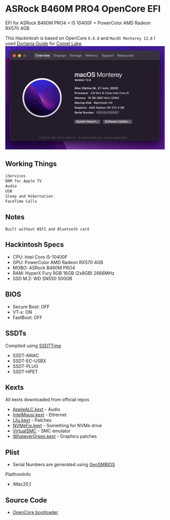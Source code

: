 # ASRock B460M PRO4 OpenCore EFI
EFI for ASRock B460M PRO4 + I5 10400F + PowerColor AMD Radeon RX570 4GB

This Hackintosh is based on OpenCore `0.8.8` and `MacOS Monterey 12.6` I used [Dortania Guide](https://dortania.github.io/OpenCore-Install-Guide/) for [Comet Lake](https://dortania.github.io/OpenCore-Install-Guide/config.plist/comet-lake.html#starting-point).
![](https://raw.githubusercontent.com/mr00k3/asrock-b460m-pro4-oc-efi/main/screenshots/screenshot.jpg)
## Working Things
    iServices
    DRM for Apple TV
    Audio
    USB
    Sleep and Hibernation
    FaceTime Calls

## Notes
    Built without WIFI and Bluetooth card

## Hackintosh Specs
* CPU: Intel Core i5-10400F
* GPU: PowerColor AMD Radeon RX570 4GB
* MOBO: ASRock B460M PRO4
* RAM: HyperX Fury RGB 16GB (2x8GB) 2666MHz
* SSD M.2: WD SN550 500GB 

## BIOS
* Secure Boot: OFF
* VT-x: ON
* FastBoot: OFF

## SSDTs

Compiled using [SSDTTime](https://github.com/corpnewt/SSDTTime)

* SSDT-AWAC
* SSDT-EC-USBX
* SSDT-PLUG
* SSDT-HPET

## Kexts

All kexts downloaded from official repos

* [AppleALC.kext](https://github.com/acidanthera/AppleALC) - Audio
* [IntelMausi.kext](https://github.com/acidanthera/IntelMausi) - Ethernet
* [Lilu.kext](https://github.com/acidanthera/Lilu) - Patches
* [NVMeFix.kext](https://github.com/acidanthera/NVMeFix) - Something for NVMe drive
* [VirtualSMC](https://github.com/acidanthera/VirtualSMC) - SMC emulator
* [WhateverGreen.kext](https://github.com/acidanthera/WhateverGreen) - Graphics patches

## Plist

* Serial Numbers are generated using [GenSMBIOS](https://github.com/corpnewt/GenSMBIOS)

PlatfromInfo

* iMac20,1

## Source Code

- [OpenCore bootloader](https://github.com/acidanthera/OpenCorePkg)